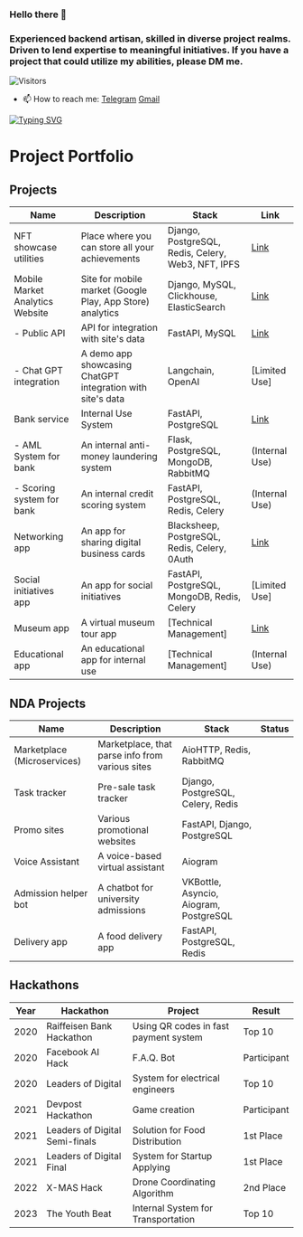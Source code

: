 ### Hello there 🔭
### Experienced backend artisan, skilled in diverse project realms. Driven to lend expertise to meaningful initiatives. If you have a project that could utilize my abilities, please DM me.

![Visitors](https://img.shields.io/github/followers/pavivin?style=social)

- 📫 How to reach me: [Telegram](https://t.me/pavivin) [Gmail](nivivap@gmail.com)

[![Typing SVG](https://readme-typing-svg.herokuapp.com?color=%2336BCF7&lines=i+tried+so+hard+and+got+so+far)](https://git.io/typing-svg)

<!-- [![GitHub stats](https://github-readme-stats.vercel.app/api?username=pavivin&count_private=true&show_icons=true&theme=tokyonight)](https://github.com/anuraghazra/github-readme-stats) -->

# Project Portfolio

## Projects

| Name | Description | Stack | Link |
|------|--------------|-------|------|
| NFT showcase utilities | Place where you can store all your achievements | Django, PostgreSQL, Redis, Celery, Web3, NFT, IPFS | [Link](https://boasty.io) |
| Mobile Market Analytics Website | Site for mobile market (Google Play, App Store) analytics | Django, MySQL, Clickhouse, ElasticSearch | [Link](https://appstorespy.com) |
|   - Public API | API for integration with site's data | FastAPI, MySQL | [Link](https://api.appstorespy.com/docs#/) |
|   - Chat GPT integration | A demo app showcasing ChatGPT integration with site's data | Langchain, OpenAI | [Limited Use] |
| Bank service | Internal Use System | FastAPI, PostgreSQL | [Link](https://expobank.ru/) |
|   - AML System for bank | An internal anti-money laundering system | Flask, PostgreSQL, MongoDB, RabbitMQ | (Internal Use) |
|   - Scoring system for bank | An internal credit scoring system | FastAPI, PostgreSQL, Redis, Celery | (Internal Use) |
| Networking app | An app for sharing digital business cards | Blacksheep, PostgreSQL, Redis, Celery, 0Auth | [Link](https://apps.apple.com/ru/app/smiradd/id6471594761?platform=iphone) |
| Social initiatives app | An app for social initiatives | FastAPI, PostgreSQL, MongoDB, Redis, Celery | [Limited Use] |
| Museum app | A virtual museum tour app | [Technical Management] | [Link](https://play.google.com/store/apps/details?id=com.structura.tavrida_flutter&hl=en_SG) |
| Educational app | An educational app for internal use | [Technical Management] | (Internal Use) |

## NDA Projects

| Name | Description | Stack | Status |
|------|--------------|-------|--------|
| Marketplace (Microservices) | Marketplace, that parse info from various sites | AioHTTP, Redis, RabbitMQ |
| Task tracker | Pre-sale task tracker | Django, PostgreSQL, Celery, Redis |
| Promo sites | Various promotional websites | FastAPI, Django, PostgreSQL |
| Voice Assistant | A voice-based virtual assistant | Aiogram |
| Admission helper bot | A chatbot for university admissions | VKBottle, Asyncio, Aiogram, PostgreSQL |
| Delivery app | A food delivery app | FastAPI, PostgreSQL, Redis |

## Hackathons

| Year | Hackathon | Project | Result |
|------|------------|---------|--------|
| 2020 | Raiffeisen Bank Hackathon | Using QR codes in fast payment system | Top 10 |
| 2020 | Facebook AI Hack | F.A.Q. Bot | Participant |
| 2020 | Leaders of Digital | System for electrical engineers | Top 10 |
| 2021 | Devpost Hackathon | Game creation | Participant |
| 2021 | Leaders of Digital Semi-finals | Solution for Food Distribution | 1st Place |
| 2021 | Leaders of Digital Final | System for Startup Applying | 1st Place |
| 2022 | X-MAS Hack | Drone Coordinating Algorithm | 2nd Place |
| 2023 | The Youth Beat | Internal System for Transportation | Top 10 |


